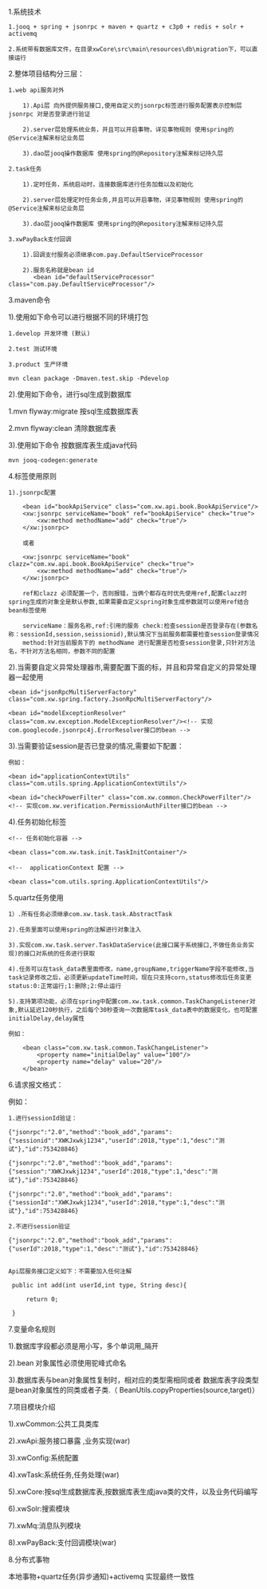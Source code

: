 
1.系统技术  

    1.jooq + spring + jsonrpc + maven + quartz + c3p0 + redis + solr + activemq
	
	2.系统带有数据库文件，在目录xwCore\src\main\resources\db\migration下，可以直接运行

2.整体项目结构分三层：

    1.web api服务对外
	
        1).Api层 向外提供服务接口,使用自定义的jsonrpc标签进行服务配置表示控制层 jsonrpc 对是否登录进行验证
		
        2).server层处理系统业务，并且可以开启事物，详见事物规则 使用spring的@Service注解来标记业务层
		
        3).dao层jooq操作数据库 使用spring的@Repository注解来标记持久层
		
    2.task任务
	
        1).定时任务，系统启动时，连接数据库进行任务加载以及初始化
		
        2).server层处理定时任务业务,并且可以开启事物，详见事物规则 使用spring的@Service注解来标记业务层
		
        3).dao层jooq操作数据库 使用spring的@Repository注解来标记持久层
				
    3.xwPayBack支付回调
	
        1).回调支付服务必须继承com.pay.DefaultServiceProcessor
		
        2).服务名称就是bean id
           <bean id="defaultServiceProcessor" class="com.pay.DefaultServiceProcessor"/>

3.maven命令

1).使用如下命令可以进行根据不同的环境打包

    1.develop 开发环境 (默认)
	
    2.test 测试环境
	
    3.product 生产环境

    mvn clean package -Dmaven.test.skip -Pdevelop

2).使用如下命令，进行sql生成到数据库

  1.mvn flyway:migrate 按sql生成数据库表
  
  2.mvn flyway:clean 清除数据库表
  
3).使用如下命令 按数据库表生成java代码

    mvn jooq-codegen:generate

4.标签使用原则

    1).jsonrpc配置
	
        <bean id="bookApiService" class="com.xw.api.book.BookApiService"/>
        <xw:jsonrpc serviceName="book" ref="bookApiService" check="true">
            <xw:method methodName="add" check="true"/>
        </xw:jsonrpc>
		
        或者
		
        <xw:jsonrpc serviceName="book" clazz="com.xw.api.book.BookApiService" check="true">
            <xw:method methodName="add" check="true"/>
        </xw:jsonrpc>

        ref和clazz 必须配置一个，否则报错，当俩个都存在时优先使用ref,配置clazz时spring生成的对象全是默认参数,如果需要自定义spring对象生成参数就可以使用ref结合bean标签使用

        serviceName：服务名称,ref:引用的服务 check:检查session是否登录存在(参数名称：sessionId,session,seissionid),默认情况下当前服务都需要检查session登录情况
        method:针对当前服务下的 methodName 进行配置是否检查session登录,只针对方法名，不针对方法名相同，参数不同的配置

2).当需要自定义异常处理器市,需要配置下面的标，并且和异常自定义的异常处理器一起使用

    <bean id="jsonRpcMultiServerFactory" class="com.xw.spring.factory.JsonRpcMultiServerFactory"/>
	
    <bean id="modelExceptionResolver" class="com.xw.exception.ModelExceptionResolver"/><!-- 实现com.googlecode.jsonrpc4j.ErrorResolver接口的bean -->

3).当需要验证session是否已登录的情况,需要如下配置：

    例如：
	
    <bean id="applicationContextUtils" class="com.utils.spring.ApplicationContextUtils"/>
	
    <bean id="checkPowerFilter" class="com.xw.common.CheckPowerFilter"/><!-- 实现com.xw.verification.PermissionAuthFilter接口的bean -->
4).任务初始化标签

    <!-- 任务初始化容器 -->
	
    <bean class="com.xw.task.init.TaskInitContainer"/>
	
    <!--  applicationContext 配置 -->
	
    <bean class="com.utils.spring.ApplicationContextUtils"/>

5.quartz任务使用

    1）.所有任务必须继承com.xw.task.task.AbstractTask
	
    2).任务里面可以使用spring的注解进行对象注入
	
    3).实现com.xw.task.server.TaskDataService(此接口属于系统接口,不做任务业务实现)的接口对系统的任务进行获取
	
    4).任务可以在task_data表里面修改，name,groupName,triggerName字段不能修改,当task记录修改之后，必须更新updateTime时间，现在只支持corn,status修改后任务变更 status:0:正常运行;1:删除;2:停止运行
	
    5).支持第项功能，必须在spring中配置com.xw.task.common.TaskChangeListener对象,默认延迟120秒执行，之后每个30秒查询一次数据库task_data表中的数据变化，也可配置initialDelay,delay属性
	
    例如：
	
        <bean class="com.xw.task.common.TaskChangeListener">
            <property name="initialDelay" value="100"/>
            <property name="delay" value="20"/>
        </bean>

6.请求报文格式：

 例如：
 
    1.进行sessionId验证：
	
    {"jsonrpc":"2.0","method":"book_add","params":{"sessionid":"XWKJxwkj1234","userId":2018,"type":1,"desc":"测试"},"id":753428846}
	
    {"jsonrpc":"2.0","method":"book_add","params":{"session":"XWKJxwkj1234","userId":2018,"type":1,"desc":"测试"},"id":753428846}
	
    {"jsonrpc":"2.0","method":"book_add","params":{"sessionId":"XWKJxwkj1234","userId":2018,"type":1,"desc":"测试"},"id":753428846}
	
    2.不进行session验证
	
    {"jsonrpc":"2.0","method":"book_add","params":{"userId":2018,"type":1,"desc":"测试"},"id":753428846}
	

    Api层服务接口定义如下：不需要加入任何注解
	
     public int add(int userId,int type, String desc){
	 
         return 0;
		 
     }

7.变量命名规则

 1).数据库字段都必须是用小写，多个单词用_隔开
 
 2).bean 对象属性必须使用驼峰式命名
 
 3).数据库表与bean对象属性复制时，相对应的类型需相同或者 数据库表字段类型是bean对象属性的同类或者子类.（ BeanUtils.copyProperties(source,target)）

7.项目模块介绍

1).xwCommon:公共工具类库

2).xwApi:服务接口暴露 ,业务实现(war)

3).xwConfig:系统配置

4).xwTask:系统任务,任务处理(war)

5).xwCore:按sql生成数据库表,按数据库表生成java类的文件，以及业务代码编写

6).xwSolr:搜索模块

7).xwMq:消息队列模块

8).xwPayBack:支付回调模块(war)

8.分布式事物

  本地事物+quartz任务(异步通知)+activemq 实现最终一致性
 